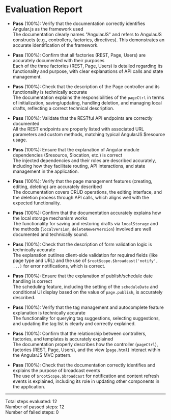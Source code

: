 # Evaluation Report

- **Pass** (100%): Verify that the documentation correctly identifies Angular.js as the framework used  
  The documentation clearly names "AngularJS" and refers to AngularJS constructs (e.g., controllers, factories, directives). This demonstrates an accurate identification of the framework.

- **Pass** (100%): Confirm that all factories (REST, Page, Users) are accurately documented with their purposes  
  Each of the three factories (REST, Page, Users) is detailed regarding its functionality and purpose, with clear explanations of API calls and state management.

- **Pass** (100%): Check that the description of the Page controller and its functionality is technically accurate  
  The documentation explains the responsibilities of the `pageCtrl` in terms of initialization, saving/updating, handling deletion, and managing local drafts, reflecting a correct technical description.

- **Pass** (100%): Validate that the RESTful API endpoints are correctly documented  
  All the REST endpoints are properly listed with associated URL parameters and custom methods, matching typical AngularJS $resource usage.

- **Pass** (100%): Ensure that the explanation of Angular module dependencies ($resource, $location, etc.) is correct  
  The injected dependencies and their roles are described accurately, including how they facilitate routing, API interactions, and state management in the application.

- **Pass** (100%): Verify that the page management features (creating, editing, deleting) are accurately described  
  The documentation covers CRUD operations, the editing interface, and the deletion process through API calls, which aligns well with the expected functionality.

- **Pass** (100%): Confirm that the documentation accurately explains how the local storage mechanism works  
  The functionality for saving and restoring drafts via `localStorage` and the methods (`localVersion`, `deleteNewerVersion`) involved are well documented and technically sound.

- **Pass** (100%): Check that the description of form validation logic is technically accurate  
  The explanation outlines client-side validation for required fields (like page type and URL) and the use of `$rootScope.$broadcast('notify', ...)` for error notifications, which is correct.

- **Pass** (100%): Ensure that the explanation of publish/schedule date handling is correct  
  The scheduling feature, including the setting of the `scheduleDate` and conditional UI display based on the value of `page.publish`, is accurately described.

- **Pass** (100%): Verify that the tag management and autocomplete feature explanation is technically accurate  
  The functionality for querying tag suggestions, selecting suggestions, and updating the tag list is clearly and correctly explained.

- **Pass** (100%): Confirm that the relationship between controllers, factories, and templates is accurately explained  
  The documentation properly describes how the controller (`pageCtrl`), factories (REST, Page, Users), and the view (`page.html`) interact within the AngularJS MVC pattern.

- **Pass** (100%): Check that the documentation correctly identifies and explains the purpose of broadcast events  
  The use of `$rootScope.$broadcast` for notification and content refresh events is explained, including its role in updating other components in the application.

---

Total steps evaluated: 12  
Number of passed steps: 12  
Number of failed steps: 0